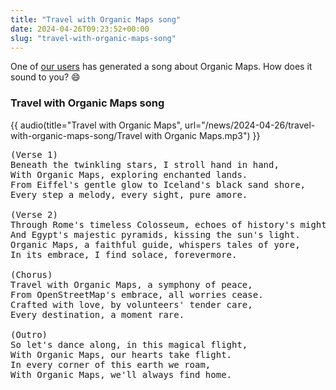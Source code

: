 ```yaml
---
title: "Travel with Organic Maps song"
date: 2024-04-26T09:23:52+00:00
slug: "travel-with-organic-maps-song"
---
```


One of [our users](https://t.me/OrganicMapsZH/95) has generated a song about Organic Maps. How does it sound to you? 😄

### Travel with Organic Maps song

{{ audio(title="Travel with Organic Maps", url="/news/2024-04-26/travel-with-organic-maps-song/Travel with Organic Maps.mp3") }}

<pre>
(Verse 1)
Beneath the twinkling stars, I stroll hand in hand,
With Organic Maps, exploring enchanted lands.
From Eiffel's gentle glow to Iceland's black sand shore,
Every step a melody, every sight, pure amore.

(Verse 2)
Through Rome's timeless Colosseum, echoes of history's might,
And Egypt's majestic pyramids, kissing the sun's light.
Organic Maps, a faithful guide, whispers tales of yore,
In its embrace, I find solace, forevermore.

(Chorus)
Travel with Organic Maps, a symphony of peace,
From OpenStreetMap's embrace, all worries cease.
Crafted with love, by volunteers' tender care,
Every destination, a moment rare.

(Outro)
So let's dance along, in this magical flight,
With Organic Maps, our hearts take flight.
In every corner of this earth we roam,
With Organic Maps, we'll always find home.
</pre>
